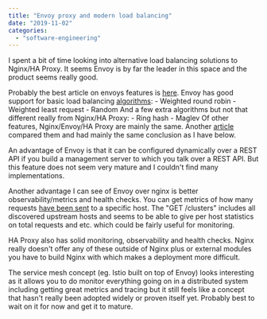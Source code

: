 ```yaml
---
title: "Envoy proxy and modern load balancing"
date: "2019-11-02"
categories: 
  - "software-engineering"
---
```


I spent a bit of  time looking into alternative load balancing solutions to Nginx/HA Proxy. It seems Envoy is by far the leader in this space and the product seems really good.

Probably the best article on envoys features is [here](https://blog.envoyproxy.io/introduction-to-modern-network-load-balancing-and-proxying-a57f6ff80236). Envoy has good support for basic load balancing [algorithms](https://www.envoyproxy.io/docs/envoy/latest/intro/arch_overview/upstream/load_balancing/load_balancers): -  Weighted round robin - Weighted least request - Random And a few extra algorithms but not that different really from Nginx/HA Proxy: - Ring hash - Maglev Of other features, Nginx/Envoy/HA Proxy are mainly the same. Another [article](https://blog.getambassador.io/envoy-vs-nginx-vs-haproxy-why-the-open-source-ambassador-api-gateway-chose-envoy-23826aed79ef) compared them and had mainly the same conclusion as I have below.

An advantage of Envoy is that it can be configured dynamically over a REST API if you build a management server to which you talk over a REST API. But this feature does not seem very mature and I couldn't find many implementations.

Another advantage I can see of Envoy over nginx is better observability/metrics and health checks. You can get metrics of how many requests [have been sent](https://www.envoyproxy.io/docs/envoy/latest/operations/admin) to a specific host. The "GET /clusters" includes all discovered upstream hosts and seems to be able to give per host statistics on total requests and etc. which could be fairly useful for monitoring.

HA Proxy also has solid monitoring, observability and health checks. Nginx really doesn't offer any of these outside of Nginx plus or external modules you have to build Nginx with which makes a deployment more difficult.

The service mesh concept (eg. Istio built on top of Envoy) looks interesting as it allows you to do monitor everything going on in a distributed system including getting great metrics and tracing but it still feels like a concept that hasn't really been adopted widely or proven itself yet. Probably best to wait on it for now and get it to mature.
